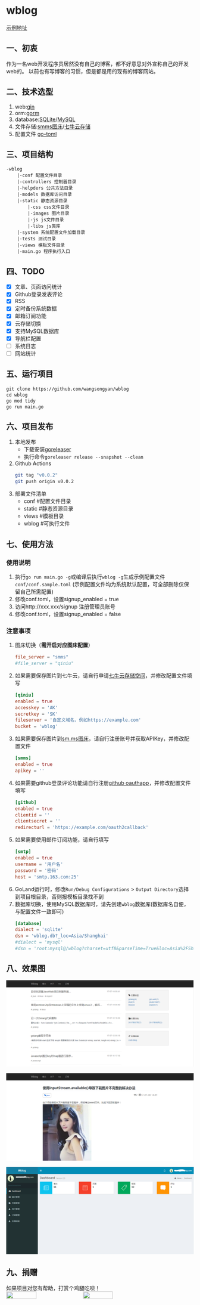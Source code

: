 # wblog 
[示例地址](http://blog.wangsy.me/)

## 一、初衷
作为一名web开发程序员居然没有自己的博客，都不好意思对外宣称自己的开发web的。
以前也有写博客的习惯，但是都是用的现有的博客网站。

## 二、技术选型
1. web:[gin](https://github.com/gin-gonic/gin)
2. orm:[gorm](https://github.com/go-gorm/gorm)
3. database:[SQLite](github.com/glebarez/sqlite)/[MySQL](https://gorm.io/driver/mysql)
4. 文件存储:[smms图床](https://sm.ms)/[七牛云存储](https://www.qiniu.com/)
5. 配置文件 [go-toml](https://github.com/pelletier/go-toml)

## 三、项目结构
```
-wblog
    |-conf 配置文件目录
    |-controllers 控制器目录
    |-helpders 公共方法目录
    |-models 数据库访问目录
    |-static 静态资源目录
        |-css css文件目录
        |-images 图片目录
        |-js js文件目录
        |-libs js类库
    |-system 系统配置文件加载目录
    |-tests 测试目录
    |-views 模板文件目录
    |-main.go 程序执行入口
```
## 四、TODO
- [x] 文章、页面访问统计
- [x] Github登录发表评论
- [x] RSS
- [x] 定时备份系统数据
- [x] 邮箱订阅功能
- [x] 云存储切换
- [x] 支持MySQL数据库
- [x] 导航栏配置
- [ ] 系统日志
- [ ] 网站统计

## 五、运行项目
```
git clone https://github.com/wangsongyan/wblog
cd wblog
go mod tidy
go run main.go
```

## 六、项目发布
1. 本地发布
   - 下载安装[goreleaser](https://github.com/goreleaser/goreleaser/releases)
   - 执行命令`goreleaser release --snapshot --clean`
2. Github Actions
   ```bash
   git tag "v0.0.2"
   git push origin v0.0.2
   ```
3. 部署文件清单
   - conf #配置文件目录
   - static #静态资源目录
   - views #模板目录
   - wblog #可执行文件

## 七、使用方法
### 使用说明
1. 执行`go run main.go -g`或编译后执行`wblog -g`生成示例配置文件`conf/conf.sample.toml` (示例配置文件均为系统默认配置，可全部删除仅保留自己所需配置)
2. 修改conf.toml，设置signup_enabled = true
3. 访问http://xxx.xxx/signup 注册管理员账号 
4. 修改conf.toml，设置signup_enabled = false

### 注意事项
1. 图床切换（**需开启对应图床配置**）
   ```toml
   file_server = "smms"
   #file_server = "qiniu"
   ```
2. 如果需要保存图片到七牛云，请自行申请[七牛云存储空间](https://www.qiniu.com/)，并修改配置文件填写
    ```toml
   [qiniu]
   enabled = true
   accesskey = 'AK'
   secretkey = 'SK'
   fileserver = '自定义域名，例如https://example.com'
   bucket = 'wblog'
   ```
3. 如果需要保存图片到[sm.ms图床](https://sm.ms)，请自行注册账号并获取APIKey，并修改配置文件
   ```toml
   [smms]
   enabled = true
   apikey = '' 
   ```
4. 如果需要github登录评论功能请自行注册[github oauthapp](https://github.com/settings/developers)，并修改配置文件填写
    ```toml
   [github]
   enabled = true
   clientid = ''
   clientsecret = ''
   redirecturl = 'https://example.com/oauth2callback'
   ```
5. 如果需要使用邮件订阅功能，请自行填写
   ```toml
   [smtp]
   enabled = true
   username = '用户名'
   password = '密码'
   host = 'smtp.163.com:25'
   ```
6. GoLand运行时，修改`Run/Debug Configurations` > `Output Directory`选择到项目根目录，否则报模板目录找不到
7. 数据库切换，使用MySQL数据库时，请先创建`wblog`数据库(数据库名自便，与配置文件一致即可)
   ```toml
   [database]
   dialect = 'sqlite'
   dsn = 'wblog.db?_loc=Asia/Shanghai'
   #dialect = 'mysql'
   #dsn = 'root:mysql@/wblog?charset=utf8&parseTime=True&loc=Asia%2FShanghai'
   ```

## 八、效果图

![file](screenshots/index.png)

![file](screenshots/blog.png)

![file](screenshots/admin.png)

## 九、捐赠
如果项目对您有帮助，打赏个鸡腿吃呗！  
<img src="https://raw.githubusercontent.com/wangsongyan/wblog/master/screenshots/alipay.png" width = 40% height = 40% />
<img src="https://raw.githubusercontent.com/wangsongyan/wblog/master/screenshots/weixin.png" width = 40% height = 40% />
